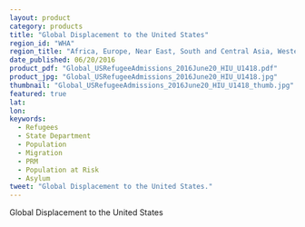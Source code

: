```yaml
---
layout: product
category: products
title: "Global Displacement to the United States"
region_id: "WHA"
region_title: "Africa, Europe, Near East, South and Central Asia, Western Hemisphere"
date_published: 06/20/2016
product_pdf: "Global_USRefugeeAdmissions_2016June20_HIU_U1418.pdf"
product_jpg: "Global_USRefugeeAdmissions_2016June20_HIU_U1418.jpg"
thumbnail: "Global_USRefugeeAdmissions_2016June20_HIU_U1418_thumb.jpg"
featured: true
lat: 
lon: 
keywords:
  - Refugees
  - State Department
  - Population
  - Migration
  - PRM
  - Population at Risk
  - Asylum
tweet: "Global Displacement to the United States."
---
```

Global Displacement to the United States
